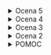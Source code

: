 
<details>
<summary>Ocena 5</summary>
Sestavi super duper bančni varnostni sistem za James Bonda, ki je sestavljen iz...

* optičnih senzorjev ki detektirajo če je James Bond prekinil laserski žarek (fototranzistor)...
* senzorjev pritiska ki detektirajo če je James Bond stopil na tla (stikalo)...
* alarm ki bo opozoril bad guy-se da se je eden izmed alarmov sprožil (rdeča LED-ica)...
* power lučka ki označuje da je sistem v vklopljenem stanju (zelena LED-ica)... 
* reset stikalo ki resetira alarm...
* power stikalo ki aktivira celotni sistem...

Da se aktivira alarm (rdeča LED-ica) se mora eden od senzorjev aktivirati.
Alarm mora biti aktiven toliko časa dokler ga ne resetiramo z reset stikalom (spominska celica).
</details>

<details>
<summary>Ocena 4</summary>
Sestavi semaforni sistem po pravilnostni tabeli...

| 1. stikalo | 2. stikalo | Zelena LED | Oranžna LED | Rdeča LED |
|------------|------------|------------|-------------|-----------|
| 0          | 0          | 1          | 0           | 0         |
| 0          | 1          | 0          | 1           | 0         |
| 1          | 0          | 0          | 0           | 1         |
| 1          | 1          | 1          | 1           | 1         |

Obema stikaloma je potrebno dodati LED s katero se bo dalo videti ali je stikalo v odprtem ali zaprtem stanju.
</details>

<details>
<summary>Ocena 3</summary>
Sestavi logično vezje po pravilnostni tabeli...

| 1. stikalo | 2. stikalo | LED  |
|------------|------------|------|
| 0          | 0          | 1    |
| 0          | 1          | 0    |
| 1          | 0          | 1    |
| 1          | 1          | 0    |

Obema stikaloma je potrebno dodati LED s katero se bo dalo videti ali je stikalo v odprtem ali zaprtem stanju.
</details>

<details>
<summary>Ocena 2</summary>
Sestavi vezje iz dveh stikal (A, B) ter LED-ice po logični enačbi ki pove ali bo LED-ica svetila ali ne...

LED = not(A) and B
</details>

<details>
<summary>POMOC</summary>
</details>
